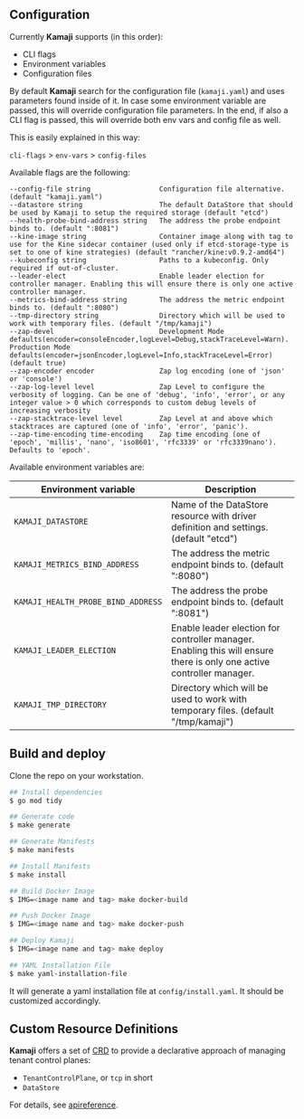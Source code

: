 ## Configuration

Currently **Kamaji** supports (in this order):

* CLI flags
* Environment variables
* Configuration files

By default **Kamaji** search for the configuration file (`kamaji.yaml`) and uses parameters found inside of it. In case some environment variable are passed, this will override configuration file parameters. In the end, if also a CLI flag is passed, this will override both env vars and config file as well.

This is easily explained in this way:

`cli-flags` > `env-vars` > `config-files`

Available flags are the following:

```
--config-file string                 Configuration file alternative. (default "kamaji.yaml")
--datastore string                   The default DataStore that should be used by Kamaji to setup the required storage (default "etcd")
--health-probe-bind-address string   The address the probe endpoint binds to. (default ":8081")
--kine-image string                  Container image along with tag to use for the Kine sidecar container (used only if etcd-storage-type is set to one of kine strategies) (default "rancher/kine:v0.9.2-amd64")
--kubeconfig string                  Paths to a kubeconfig. Only required if out-of-cluster.
--leader-elect                       Enable leader election for controller manager. Enabling this will ensure there is only one active controller manager.
--metrics-bind-address string        The address the metric endpoint binds to. (default ":8080")
--tmp-directory string               Directory which will be used to work with temporary files. (default "/tmp/kamaji")
--zap-devel                          Development Mode defaults(encoder=consoleEncoder,logLevel=Debug,stackTraceLevel=Warn). Production Mode defaults(encoder=jsonEncoder,logLevel=Info,stackTraceLevel=Error) (default true)
--zap-encoder encoder                Zap log encoding (one of 'json' or 'console')
--zap-log-level level                Zap Level to configure the verbosity of logging. Can be one of 'debug', 'info', 'error', or any integer value > 0 which corresponds to custom debug levels of increasing verbosity
--zap-stacktrace-level level         Zap Level at and above which stacktraces are captured (one of 'info', 'error', 'panic').
--zap-time-encoding time-encoding    Zap time encoding (one of 'epoch', 'millis', 'nano', 'iso8601', 'rfc3339' or 'rfc3339nano'). Defaults to 'epoch'.
```

Available environment variables are:

| Environment variable                 | Description                                                                                                            |
|--------------------------------------|------------------------------------------------------------------------------------------------------------------------|
| `KAMAJI_DATASTORE`                   | Name of the DataStore resource with driver definition and settings. (default "etcd")                                   |
| `KAMAJI_METRICS_BIND_ADDRESS`        | The address the metric endpoint binds to. (default ":8080")                                                            |
| `KAMAJI_HEALTH_PROBE_BIND_ADDRESS`   | The address the probe endpoint binds to. (default ":8081")                                                             |
| `KAMAJI_LEADER_ELECTION`             | Enable leader election for controller manager. Enabling this will ensure there is only one active controller manager.  |
| `KAMAJI_TMP_DIRECTORY`               | Directory which will be used to work with temporary files. (default "/tmp/kamaji")                                     |


## Build and deploy
Clone the repo on your workstation.

```bash
## Install dependencies
$ go mod tidy

## Generate code
$ make generate

## Generate Manifests
$ make manifests

## Install Manifests
$ make install

## Build Docker Image
$ IMG=<image name and tag> make docker-build

## Push Docker Image
$ IMG=<image name and tag> make docker-push

## Deploy Kamaji
$ IMG=<image name and tag> make deploy

## YAML Installation File
$ make yaml-installation-file

```

It will generate a yaml installation file at `config/install.yaml`. It should be customized accordingly.

## Custom Resource Definitions

**Kamaji** offers a set of [CRD](https://kubernetes.io/docs/tasks/extend-kubernetes/custom-resources/custom-resource-definitions/) to provide a declarative approach of managing tenant control planes:

- `TenantControlPlane`, or `tcp` in short
- `DataStore`

For details, see [apireference](apireference.md).
